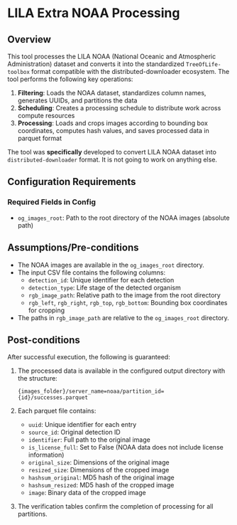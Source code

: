 # LILA Extra NOAA Processing

## Overview

This tool processes the LILA NOAA (National Oceanic and Atmospheric Administration) dataset and converts it into the
standardized `TreeOfLife-toolbox` format compatible with the distributed-downloader ecosystem. The tool performs the
following key operations:

1. **Filtering**: Loads the NOAA dataset, standardizes column names, generates UUIDs, and partitions the data
2. **Scheduling**: Creates a processing schedule to distribute work across compute resources
3. **Processing**: Loads and crops images according to bounding box coordinates, computes hash values, and saves
   processed data in parquet format

The tool was **specifically** developed to convert LILA NOAA dataset into `distributed-downloader` format. It is not
going to work on anything else.

## Configuration Requirements

### Required Fields in Config

- `og_images_root`: Path to the root directory of the NOAA images (absolute path)

## Assumptions/Pre-conditions

- The NOAA images are available in the `og_images_root` directory.
- The input CSV file contains the following columns:
    - `detection_id`: Unique identifier for each detection
    - `detection_type`: Life stage of the detected organism
    - `rgb_image_path`: Relative path to the image from the root directory
    - `rgb_left`, `rgb_right`, `rgb_top`, `rgb_bottom`: Bounding box coordinates for cropping
- The paths in `rgb_image_path` are relative to the `og_images_root` directory.

## Post-conditions

After successful execution, the following is guaranteed:

1. The processed data is available in the configured output directory with the structure:
   ```
   {images_folder}/server_name=noaa/partition_id={id}/successes.parquet
   ```

2. Each parquet file contains:
    - `uuid`: Unique identifier for each entry
    - `source_id`: Original detection ID
    - `identifier`: Full path to the original image
    - `is_license_full`: Set to False (NOAA data does not include license information)
    - `original_size`: Dimensions of the original image
    - `resized_size`: Dimensions of the cropped image
    - `hashsum_original`: MD5 hash of the original image
    - `hashsum_resized`: MD5 hash of the cropped image
    - `image`: Binary data of the cropped image

3. The verification tables confirm the completion of processing for all partitions.
